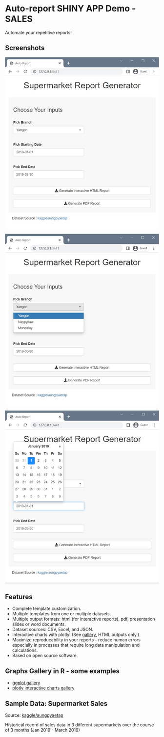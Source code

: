 # Auto-report SHINY APP Demo - SALES

Automate your repetitive reports! 

## Screenshots

!["Screenshot: Overview"](screenshot/screenshot1.jpg)

![](screenshot/screenshot2.jpg)

![](screenshot/screenshot3.jpg)

## Features

- Complete template customization.
- Multiple templates from one or multiple datasets. 
- Multiple output formats: html (for interactive reports), pdf, presentation slides or word documents.
- Dataset sources: CSV, Excel, and JSON.
- Interactive charts with plotly! (See [gallery](https://plotly.com/r/), HTML outputs only.)
- Maximize reproducability in your reports - reduce human errors especially in processes that require long data manipulation and calculations.
- Based on open source software.

## Graphs Gallery in R - some examples

- [ggplot gallery](https://www.r-graph-gallery.com/)
- [plotly interactive charts gallery](https://plotly.com/r/)

## Sample Data: Supermarket Sales

Source: [kaggle/aungpyaetap](https://www.kaggle.com/aungpyaeap/supermarket-sales)

Historical record of sales data in 3 different supermarkets over the course of 3 months (Jan 2019 - March 2019)